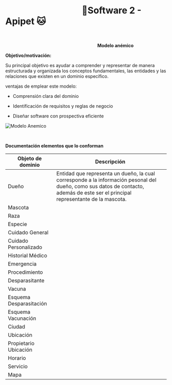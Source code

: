 #  &nbsp;&nbsp;&nbsp;&nbsp;&nbsp;&nbsp;&nbsp;&nbsp;&nbsp;&nbsp;&nbsp;&nbsp;&nbsp;&nbsp;&nbsp;&nbsp;&nbsp;&nbsp;&nbsp;&nbsp;&nbsp;&nbsp;&nbsp;&nbsp;&nbsp;&nbsp;&nbsp;&nbsp;&nbsp;&nbsp;&nbsp;&nbsp;&nbsp;&nbsp;&nbsp;&nbsp;🐶Software 2 - Apipet 🐱  #

<br>

&nbsp;&nbsp;&nbsp;&nbsp;&nbsp;&nbsp;&nbsp;&nbsp;&nbsp;&nbsp;&nbsp;&nbsp;&nbsp;&nbsp;&nbsp;&nbsp;&nbsp;&nbsp;&nbsp;&nbsp;&nbsp;&nbsp;&nbsp;&nbsp;&nbsp;&nbsp;&nbsp;&nbsp;&nbsp;&nbsp;&nbsp;&nbsp;&nbsp;&nbsp;&nbsp;&nbsp;&nbsp;&nbsp;&nbsp;&nbsp;&nbsp;&nbsp;&nbsp;&nbsp;&nbsp;&nbsp;&nbsp;&nbsp;&nbsp;&nbsp;&nbsp;&nbsp;&nbsp;&nbsp;&nbsp;&nbsp;&nbsp;&nbsp;&nbsp;&nbsp;&nbsp;&nbsp;&nbsp;&nbsp;&nbsp;&nbsp;&nbsp;&nbsp;&nbsp;&nbsp;&nbsp;&nbsp;
**Modelo anémico**


**Objetivo/motivación:**

Su principal objetivo es ayudar a comprender y representar de manera estructurada y organizada los conceptos fundamentales, las entidades y las relaciones que existen en un dominio específico.

ventajas de emplear este modelo:

- Comprensión clara del dominio

- Identificación de requisitos y reglas de negocio

- Diseñar software con prospectiva eficiente




![Modelo Anemico](https://github.com/MiguelRiosT/S2Apipet/blob/main/Documentaci%C3%B3n/Modelo%20anemico/ModeloAnemico.png)

<br>

**Documentación elementos que lo conforman**


| Objeto de dominio | Descripción |
| --------- | --------- |
| Dueño    | Entidad que representa un dueño, la cual corresponde a la información pesonal del dueño, como sus datos de contacto, además de este ser el principal representante de la mascota.     |
| Mascota    |   |
| Raza    |    |
| Especie    |    |
| Cuidado General    |    |
| Cuidado Personalizado    |    |
| Historial Médico    |    |
| Emergencia    |     |
| Procedimiento    |     |
| Desparasitante    |     |
| Vacuna    |     |
| Esquema Desparasitación    |    |
| Esquema Vacunación    |    |
| Ciudad    |     |
| Ubicación    |     |
| Propietario Ubicación    |    |
| Horario    |    |
| Servicio    |     |
| Mapa    |     |


